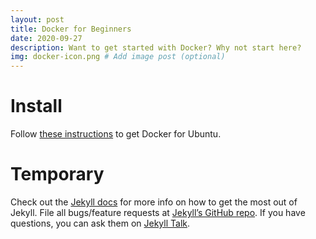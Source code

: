 ```yaml
---
layout: post
title: Docker for Beginners
date: 2020-09-27
description: Want to get started with Docker? Why not start here?
img: docker-icon.png # Add image post (optional)
---
```


# Install

Follow [these instructions](https://docs.docker.com/engine/install/) to get
Docker for Ubuntu.

# Temporary

Check out the [Jekyll docs][jekyll-docs] for more info on how to get the most
out of Jekyll. File all bugs/feature requests
at [Jekyll’s GitHub repo][jekyll-gh]. If you have questions, you can ask them
on [Jekyll Talk][jekyll-talk].

[jekyll-docs]: https://jekyllrb.com/docs/home
[jekyll-gh]:   https://github.com/jekyll/jekyll
[jekyll-talk]: https://talk.jekyllrb.com/
